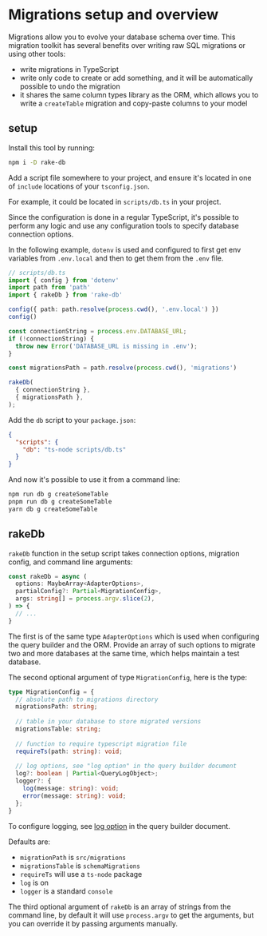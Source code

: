 # Migrations setup and overview

Migrations allow you to evolve your database schema over time. This migration toolkit has several benefits over writing raw SQL migrations or using other tools:

- write migrations in TypeScript
- write only code to create or add something, and it will be automatically possible to undo the migration
- it shares the same column types library as the ORM, which allows you to write a `createTable` migration and copy-paste columns to your model

## setup

Install this tool by running:

```sh
npm i -D rake-db
```

Add a script file somewhere to your project, and ensure it's located in one of `include` locations of your `tsconfig.json`.

For example, it could be located in `scripts/db.ts` in your project.

Since the configuration is done in a regular TypeScript, it's possible to perform any logic and use any configuration tools to specify database connection options.

In the following example, `dotenv` is used and configured to first get env variables from `.env.local` and then to get them from the `.env` file.

```ts
// scripts/db.ts
import { config } from 'dotenv'
import path from 'path'
import { rakeDb } from 'rake-db'

config({ path: path.resolve(process.cwd(), '.env.local') })
config()

const connectionString = process.env.DATABASE_URL;
if (!connectionString) {
  throw new Error('DATABASE_URL is missing in .env');
}

const migrationsPath = path.resolve(process.cwd(), 'migrations')

rakeDb(
  { connectionString },
  { migrationsPath },
);
```

Add the `db` script to your `package.json`:

```json
{
  "scripts": {
    "db": "ts-node scripts/db.ts"
  }
}
```

And now it's possible to use it from a command line:

```sh
npm run db g createSomeTable
pnpm run db g createSomeTable
yarn db g createSomeTable
```

## rakeDb

`rakeDb` function in the setup script takes connection options, migration config, and command line arguments:

```ts
const rakeDb = async (
  options: MaybeArray<AdapterOptions>,
  partialConfig?: Partial<MigrationConfig>,
  args: string[] = process.argv.slice(2),
) => {
  // ...
}
```

The first is of the same type `AdapterOptions` which is used when configuring the query builder and the ORM.
Provide an array of such options to migrate two and more databases at the same time, which helps maintain a test database.

The second optional argument of type `MigrationConfig`, here is the type:

```ts
type MigrationConfig = {
  // absolute path to migrations directory
  migrationsPath: string;
  
  // table in your database to store migrated versions
  migrationsTable: string;
  
  // function to require typescript migration file
  requireTs(path: string): void;
  
  // log options, see "log option" in the query builder document
  log?: boolean | Partial<QueryLogObject>;
  logger?: {
    log(message: string): void;
    error(message: string): void;
  };
}
```

To configure logging, see [log option](/guide/query-builder.html#createdb) in the query builder document.

Defaults are:

- `migrationPath` is `src/migrations`
- `migrationsTable` is `schemaMigrations`
- `requireTs` will use a `ts-node` package
- `log` is on
- `logger` is a standard `console`

The third optional argument of `rakeDb` is an array of strings from the command line, by default it will use `process.argv` to get the arguments, but you can override it by passing arguments manually.
